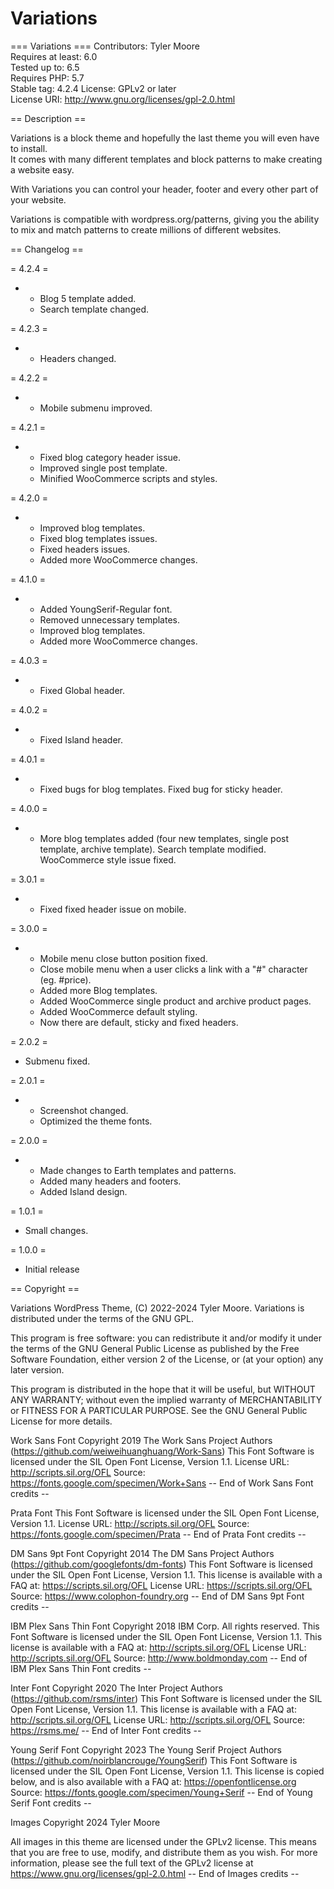 # Variations

=== Variations ===
Contributors: Tyler Moore  
Requires at least: 6.0  
Tested up to: 6.5  
Requires PHP: 5.7  
Stable tag: 4.2.4
License: GPLv2 or later  
License URI: http://www.gnu.org/licenses/gpl-2.0.html

== Description ==

Variations is a block theme and hopefully the last theme you will even have to install.  
It comes with many different templates and block patterns to make creating a website easy.  

With Variations you can control your header, footer and every other part of your website.

Variations is compatible with wordpress.org/patterns, giving you the ability to mix and match patterns to create millions of different websites. 

== Changelog ==

= 4.2.4 =
* - Blog 5 template added.
  - Search template changed.

= 4.2.3 =
* - Headers changed.

= 4.2.2 =
* - Mobile submenu improved.

= 4.2.1 =
* - Fixed blog category header issue.
  - Improved single post template.
  - Minified WooCommerce scripts and styles.
  
= 4.2.0 =
* - Improved blog templates.
  - Fixed blog templates issues.
  - Fixed headers issues.
  - Added more WooCommerce changes.

= 4.1.0 =
* - Added YoungSerif-Regular font.
  - Removed unnecessary templates.
  - Improved blog templates.
  - Added more WooCommerce changes.

= 4.0.3 =
* - Fixed Global header.

= 4.0.2 =
* - Fixed Island header.

= 4.0.1 =
* - Fixed bugs for blog templates. Fixed bug for sticky header.

= 4.0.0 =
* - More blog templates added (four new templates, single post template, archive template). Search template modified. WooCommerce style issue fixed.

= 3.0.1 =
* - Fixed fixed header issue on mobile.

= 3.0.0 =
* - Mobile menu close button position fixed.
  - Close mobile menu when a user clicks a link with a "#" character (eg. #price).
  - Added more Blog templates.
  - Added WooCommerce single product and archive product pages.
  - Added WooCommerce default styling.
  - Now there are default, sticky and fixed headers.

= 2.0.2 =
* Submenu fixed.

= 2.0.1 =
* - Screenshot changed.
  - Optimized the theme fonts.

= 2.0.0 =
* - Made changes to Earth templates and patterns.
  - Added many headers and footers.
  - Added Island design.

= 1.0.1 =
* Small changes.

= 1.0.0 =
* Initial release

== Copyright ==

Variations WordPress Theme, (C) 2022-2024 Tyler Moore.
Variations is distributed under the terms of the GNU GPL.

This program is free software: you can redistribute it and/or modify
it under the terms of the GNU General Public License as published by
the Free Software Foundation, either version 2 of the License, or
(at your option) any later version.

This program is distributed in the hope that it will be useful,
but WITHOUT ANY WARRANTY; without even the implied warranty of
MERCHANTABILITY or FITNESS FOR A PARTICULAR PURPOSE. See the
GNU General Public License for more details.

Work Sans Font
Copyright 2019 The Work Sans Project Authors (https://github.com/weiweihuanghuang/Work-Sans)
This Font Software is licensed under the SIL Open Font License, Version 1.1.
License URL: http://scripts.sil.org/OFL
Source: https://fonts.google.com/specimen/Work+Sans
-- End of Work Sans Font credits --

Prata Font
This Font Software is licensed under the SIL Open Font License, Version 1.1.
License URL: http://scripts.sil.org/OFL
Source: https://fonts.google.com/specimen/Prata
-- End of Prata Font credits --

DM Sans 9pt Font
Copyright 2014 The DM Sans Project Authors (https://github.com/googlefonts/dm-fonts) 
This Font Software is licensed under the SIL Open Font License, Version 1.1. This license is available with a FAQ at: https://scripts.sil.org/OFL 
License URL: https://scripts.sil.org/OFL 
Source: https://www.colophon-foundry.org
-- End of DM Sans 9pt Font credits --

IBM Plex Sans Thin Font
Copyright 2018 IBM Corp. All rights reserved. 
This Font Software is licensed under the SIL Open Font License, Version 1.1. This license is available with a FAQ at: http://scripts.sil.org/OFL 
License URL: http://scripts.sil.org/OFL 
Source: http://www.boldmonday.com
-- End of IBM Plex Sans Thin Font credits --

Inter Font
Copyright 2020 The Inter Project Authors (https://github.com/rsms/inter) 
This Font Software is licensed under the SIL Open Font License, Version 1.1. This license is available with a FAQ at: http://scripts.sil.org/OFL 
License URL: http://scripts.sil.org/OFL 
Source: https://rsms.me/
-- End of Inter Font credits --

Young Serif Font
Copyright 2023 The Young Serif Project Authors (https://github.com/noirblancrouge/YoungSerif)
This Font Software is licensed under the SIL Open Font License, Version 1.1.
This license is copied below, and is also available with a FAQ at:
https://openfontlicense.org
Source: https://fonts.google.com/specimen/Young+Serif
-- End of Young Serif Font credits --

Images
Copyright 2024 Tyler Moore

All images in this theme are licensed under the GPLv2 license. This means that you are free to use, modify, and distribute them as you wish.
For more information, please see the full text of the GPLv2 license at https://www.gnu.org/licenses/gpl-2.0.html
-- End of Images credits --